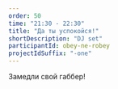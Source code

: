 ```yaml
---
order: 50
time: "21:30 - 22:30"
title: "Да ты успокойся!"
shortDescription: "DJ set"
participantId: obey-ne-robey
projectIdSuffix: "-one"
---
```


Замедли свой габбер! 
